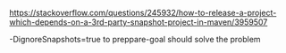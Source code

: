 https://stackoverflow.com/questions/245932/how-to-release-a-project-which-depends-on-a-3rd-party-snapshot-project-in-maven/3959507

-DignoreSnapshots=true to preppare-goal should solve the problem